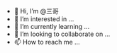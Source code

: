 - 👋 Hi, I’m @三哥
- 👀 I’m interested in ...
- 🌱 I’m currently learning ...
- 💞️ I’m looking to collaborate on ...
- 📫 How to reach me ...

<!---
Siffre/Siffre is a ✨ special ✨ repository because its `README.md` (this file) appears on your GitHub profile.
You can click the Preview link to take a look at your changes.
--->
